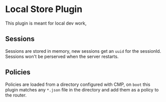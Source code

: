 # Local Store Plugin 

This plugin is meant for local dev work, 

## Sessions

Sessions are stored in memory, new sessions get an `uuid` for the sessionId. Sessions won't be perserved when the server restarts. 

## Policies

Policies are loaded from a directory configured with CMP, on `boot` this plugin matches any `*.json` file in the directory and add them as a policy to the router. 